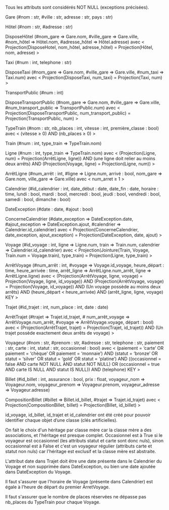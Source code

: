Tous les attributs sont considérés NOT NULL (exceptions précisées).

Gare (#nom : str, #ville : str, adresse : str, pays : str)

Hôtel (#nom : str, #adresse : str)

DisposeHôtel (#nom_gare => Gare.nom, #ville_gare => Gare.ville, #nom_hôtel => Hôtel.nom, #adresse_hôtel => Hôtel.adresse) avec <
    Projection(DisposeHotel, nom_hôtel, adresse_hôtel) = Projection(Hôtel, nom, adresse)
    >

Taxi (#num : int, telephone : str)

DisposeTaxi (#nom_gare => Gare.nom, #ville_gare => Gare.ville, #num_taxi => Taxi.num) avec <
    Projection(DisposeTaxi, num_taxi) = Projection(Taxi, num)
    >

TransportPublic (#num : int)

DisposeTransportPublic (#nom_gare => Gare.nom, #ville_gare => Gare.ville, #num_transport_public => TransportPublic.num) avec <
    Projection(DisposeTransportPublic, num_transport_public) = Projection(TransportPublic, num)
    >

TypeTrain (#nom : str, nb_places : int, vitesse : int, première_classe : bool) avec <
    (vitesse ≥ 0)
    AND (nb_places ≥ 0)
    >

Train (#num : int, type_train => TypeTrain.nom)

Ligne (#num : int, type_train => TypeTrain.nom) avec <
    (Projection(Ligne, num) = Projection(ArrêtLigne, ligne))
    AND (une ligne doit relier au moins deux arrêts)
    AND (Projection(Voyage, ligne) = Projection(Ligne, num))
    >

ArrêtLigne (#num_arrêt : int, #ligne => Ligne.num, arrivé : bool, nom_gare => Gare.nom, ville_gare => Gare.ville) avec <
    num_arret ≥ 1
    >

Calendrier (#id_calendrier : int, date_début : date, date_fin : date, horaire : time, lundi : bool, mardi : bool, mercredi : bool, jeudi : bool, vendredi : bool, samedi : bool, dimanche : bool)

DateException (#date : date, #ajout : bool)

ConcerneCalendrier (#date_exception => DateException.date, #ajout_exception => DateException.ajout, #calendrier => Calendrier.id_calendrier) avec <
    Projection(ConcerneCalendrier, date_exception, ajout_exception) = Projection(DateException, date, ajout)
    >

Voyage (#id_voyage : int, ligne => Ligne.num, train => Train.num, calendrier => Calendrier.id_calendrier) avec <
    Projection(Jointure(Train, Voyage, Train.num = Voyage.train), type_train) = Projection(Ligne, type_train)
    >

ArrêtVoyage (#num_arrêt : int, #voyage => Voyage.id_voyage, heure_départ : time, heure_arrivée : time, arrêt_ligne => ArrêtLigne.num_arrêt, ligne => ArrêtLigne.ligne)
avec <
    (Projection(ArrêtVoyage, ligne, voyage) = Projection(Voyage, ligne, id_voyage))
    AND (Projection(ArrêtVoyage, voyage) = Projection(Voyage, id_voyage))
    AND (Un voyage possède au moins deux arrêts)
    AND (heure_départ <  heure_arrivée)
    AND (arrêt_ligne, ligne, voyage) KEY
    >

Trajet (#id_trajet : int,  num_place : int, date : date)

ArrêtTrajet (#trajet => Trajet.id_trajet, # num_arrêt_voyage => ArrêtVoyage.num_arrêt, #voyage => ArrêtVoyage.voyage, départ : bool) avec <
    (Projection(ArrêtTrajet, trajet) = Projection(Trajet, id_trajet))
    AND (Un trajet possède exactement deux arrêts de voyage)
    >

Voyageur (#nom : str, #prenom : str, #adresse : str, telephone : str, paiement : str, carte : int, statut : str, occasionnel : bool) avec <
    (paiement = ‘carte’ OR paiement = ‘chèque’ OR paiement = ‘monnaie’)
    AND (statut = ‘bronze’ OR statut = ‘silver’ OR statut = ‘gold’ OR statut = ‘platine’)
    AND ((occasionnel = false AND carte NOT NULL AND statut NOT NULL) OR (occasionnel = true AND carte IS NULL AND statut IS NULL))
    AND (telephone) KEY
    >

Billet (#id_billet : int, assurance : bool, prix : float, voyageur_nom => Voyageur.nom, voyageur_prenom => Voyageur.prenom, voyageur_adresse => Voyageur.adresse)

CompositionBillet (#billet => Billet.id_billet, #trajet => Trajet.id_trajet) avec <
    Projection(CompositionBillet, billet) = Projection(Billet, id_billet)
    >


id_voyage, id_billet, id_trajet et id_calendrier ont été créé pour pouvoir identifier chaque objet d’une classe (clés artificielles).

On fait le choix d'un héritage par classe mère car la classe mère a des associations, et l'héritage est presque complet. Occasionnel est à True si le voyageur est occasionnel (les attributs statut et carte sont donc nuls), sinon occasionnal est à False et c'est un voyageur régulier (attributs carte et statut non nuls) car l'héritage est exclusif et la classe mère est abstraite.

L'attribut date dans Trajet doit être une date présente dans le Calendrier du Voyage et non supprimée dans DateException, ou bien une date ajoutée dans DateException du Voyage.

Il faut s'assurer que l'horaire de Voyage (présente dans Calendrier) est égale à l'heure de départ du premier ArretVoyage.

Il faut s'assurer que le nombre de places réservées ne dépasse pas nb_places du TypeTrain pour chaque Voyage.
